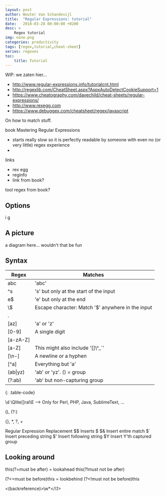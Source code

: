 ```yaml
---
layout: post
author: Wouter Van Schandevijl
title:  "Regular Expressions: tutorial"
date:   2018-03-28 00:00:00 +0200
desc: >
    Regex tutorial
img: none.png
categories: productivity
tags: [regex,tutorial,cheat-sheet]
series: regexes
toc:
    title: Tutorial
---
```


WIP: we zaten hier...
- http://www.regular-expressions.info/tutorialcnt.html
- http://regexlib.com/CheatSheet.aspx?AspxAutoDetectCookieSupport=1
- https://www.cheatography.com/davechild/cheat-sheets/regular-expressions/
- http://www.rexegg.com
- https://www.debuggex.com/cheatsheet/regex/javascript

On how to match stuff.


book Mastering Regular Expressions
- starts really slow so it is perfectly readable by someone with even no (or very little) regex experience
- 



links
- rex egg
- reginfo
- link from book?

tool regex from book?

<!--more-->

## Options

i
g


## A picture

a diagram here... wouldn't that be fun


## Syntax



| Regex      | Matches
|------------|--------------------------|
| abc        | 'abc'
| ^s         | 's' but only at the start of the input
| e$         | 'e' but only at the end
| \\$        | Escape character: Match '$' anywhere in the input
| .          | 
| [az]       | 'a' or 'z'
| [0-9]      | A single digit | 
| [a-zA-Z]   |
| [a-Z]      | This might also include '[]\\^_`'
| [\n-]      | A newline or a hyphen
| [^a]       | Everything but 'a'
| (ab\|yz)   | 'ab' or 'yz'. () = group
| (?:ab)     | 'ab' but non-capturing group
{: .table-code}


\d
\Qlite[]ral\E --> Only for Perl, PHP, Java, SublimeText, ...

(), (?:)


{}, *, ?, +




Regular Expression Replacement
$$	Inserts $
$&	Insert entire match
$`	Insert preceding string
$'	Insert following string
$Y	Insert Y'th captured group



## Looking around

this(?=must be after) = lookahead
this(?!must not be after)

(?<=must be before)this = lookbehind
(?<!must not be before)this

<(backreference)>\w*</\1>

[advanced-cheat-sheet]: https://www.cheatography.com/davechild/cheat-sheets/regular-expressions/

